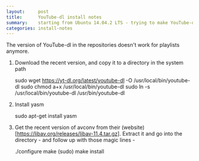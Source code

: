 ```yaml
---
layout:		post
title: 		YouTube-dl install notes
summary:	starting from Ubuntu 14.04.2 LTS - trying to make YouTube-dl work led me down a tunnel.
categories:	install-notes
---
```


The version of YouTube-dl in the repositories doesn't work for playlists anymore.  

1. Download the recent version, and copy it to a directory in the system path

      sudo wget https://yt-dl.org/latest/youtube-dl -O /usr/local/bin/youtube-dl 
      sudo chmod a+x /usr/local/bin/youtube-dl
      sudo ln -s /usr/local/bin/youtube-dl /usr/bin/youtube-dl

2. Install yasm

   sudo apt-get install yasm

3. Get the recent version of avconv from their (website)[https://libav.org/releases/libav-11.4.tar.gz]. Extract it and go into the directory - and follow up with those magic lines - 

   ./configure 
   make
   (sudo) make install
   